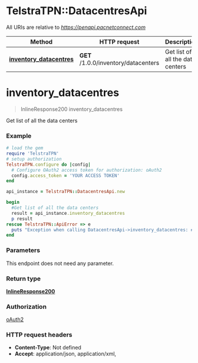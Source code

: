 # TelstraTPN::DatacentresApi

All URIs are relative to *https://penapi.pacnetconnect.com*

Method | HTTP request | Description
------------- | ------------- | -------------
[**inventory_datacentres**](DatacentresApi.md#inventory_datacentres) | **GET** /1.0.0/inventory/datacenters | Get list of all the data centers


# **inventory_datacentres**
> InlineResponse200 inventory_datacentres

Get list of all the data centers

### Example
```ruby
# load the gem
require 'TelstraTPN'
# setup authorization
TelstraTPN.configure do |config|
  # Configure OAuth2 access token for authorization: oAuth2
  config.access_token = 'YOUR ACCESS TOKEN'
end

api_instance = TelstraTPN::DatacentresApi.new

begin
  #Get list of all the data centers
  result = api_instance.inventory_datacentres
  p result
rescue TelstraTPN::ApiError => e
  puts "Exception when calling DatacentresApi->inventory_datacentres: #{e}"
end
```

### Parameters
This endpoint does not need any parameter.

### Return type

[**InlineResponse200**](InlineResponse200.md)

### Authorization

[oAuth2](../README.md#oAuth2)

### HTTP request headers

 - **Content-Type**: Not defined
 - **Accept**: application/json, application/xml, 



